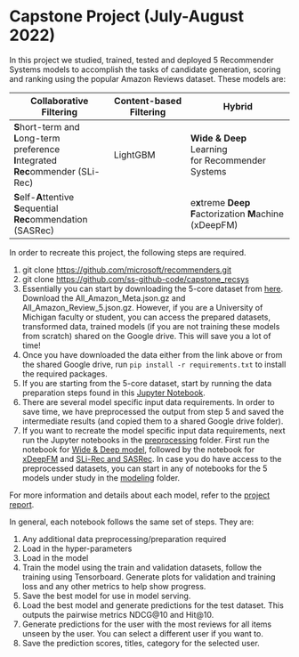 # Capstone Project (July-August 2022)

In this project we studied, trained, tested and deployed 5 Recommender Systems models to accomplish the tasks of candidate generation, scoring and ranking using the popular Amazon Reviews dataset. These models are:

| Collaborative Filtering  | Content-based Filtering | Hybrid   
| ------------------------ | ----------------------- | --------    |
| **S**hort-term and **L**ong-term<br>preference **I**ntegrated<br>**Rec**ommender (SLi-Rec) | LightGBM | **Wide & Deep** Learning<br>for Recommender<br>Systems |
| **S**elf-**A**ttentive **S**equential<br>**Rec**ommendation (SASRec) | | e**x**treme **Deep**<br>**F**actorization **M**achine (xDeepFM) |

In order to recreate this project, the following steps are required.
1. git clone https://github.com/microsoft/recommenders.git
2. git clone https://github.com/ss-github-code/capstone_recsys
3. Essentially you can start by downloading the 5-core dataset from [here](http://deepyeti.ucsd.edu/jianmo/amazon/index.html). Download the All_Amazon_Meta.json.gz and All_Amazon_Review_5.json.gz. However, if you are a University of Michigan faculty or student, you can access the prepared datasets, transformed data, trained models (if you are not training these models from scratch) shared on the Google drive. This will save you a lot of time!
4. Once you have downloaded the data either from the link above or from the shared Google drive, run `pip install -r requirements.txt` to install the required packages.
5. If you are starting from the 5-core dataset, start by running the data preparation steps found in this [Jupyter Notebook](https://github.com/ss-github-code/capstone_recsys/blob/main/preprocessing/amzn_gen_dataset.ipynb).
6. There are several model specific input data requirements. In order to save time, we have preprocessed the output from step 5 and saved the intermediate results (and copied them to a shared Google drive folder).
7. If you want to recreate the model specific input data requirements, next run the Jupyter notebooks in the [preprocessing](https://github.com/ss-github-code/capstone_recsys/tree/main/preprocessing) folder. First run the notebook for [Wide & Deep model](http://localhost:8889/notebooks/preprocessing/amzn_gen_input_wide_deep.ipynb), followed by the notebook for [xDeepFM](http://localhost:8889/notebooks/preprocessing/amzn_gen_input_xdeepfm.ipynb) and [SLi-Rec and SASRec](http://localhost:8889/notebooks/preprocessing/amzn_gen_input_slirec.ipynb). In case you do have access to the preprocessed datasets, you can start in any of notebooks for the 5 models under study in the [modeling](https://github.com/ss-github-code/capstone_recsys/tree/main/modeling) folder.

For more information and details about each model, refer to the [project report](https://github.com/ss-github-code/capstone_recsys/blob/main/report/report.md).

In general, each notebook follows the same set of steps. They are:
1. Any additional data preprocessing/preparation required
2. Load in the hyper-parameters
3. Load in the model
4. Train the model using the train and validation datasets, follow the training using Tensorboard. Generate plots for validation and training loss and any other metrics to help show progress.
5. Save the best model for use in model serving.
6. Load the best model and generate predictions for the test dataset. This outputs the pairwise metrics NDCG@10 and Hit@10.
7. Generate predictions for the user with the most reviews for all items unseen by the user. You can select a different user if you want to.
8. Save the prediction scores, titles, category for the selected user.
